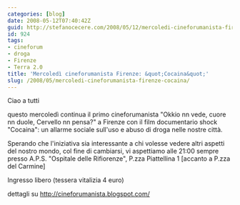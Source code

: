 ```yaml
---
categories: [blog]
date: 2008-05-12T07:40:42Z
guid: http://stefanocecere.com/2008/05/12/mercoledi-cineforumanista-firenze-cocaina/
id: 924
tags:
- cineforum
- droga
- Firenze
- Terra 2.0
title: 'Mercoledì cineforumanista Firenze: &quot;Cocaina&quot;'
slug: /2008/05/mercoledi-cineforumanista-firenze-cocaina/
---
```


Ciao a tutti

questo mercoledì continua il primo cineforumanista "Okkio nn vede, cuore nn duole, Cervello nn pensa?" a Firenze con il film documentario shock "Cocaina": un allarme sociale sull'uso e abuso di droga nelle nostre città.

Sperando che l'iniziativa sia interessante a chi volesse vedere altri aspetti del nostro mondo, col fine di cambiarsi, vi aspettiamo alle 21:00 sempre presso A.P.S. "Ospitale delle Rifiorenze", P.zza Piattellina 1 [accanto a P.zza del Carmine]
  
Ingresso libero (tessera vitalizia 4 euro)

dettagli su <http://cineforumanista.blogspot.com/>